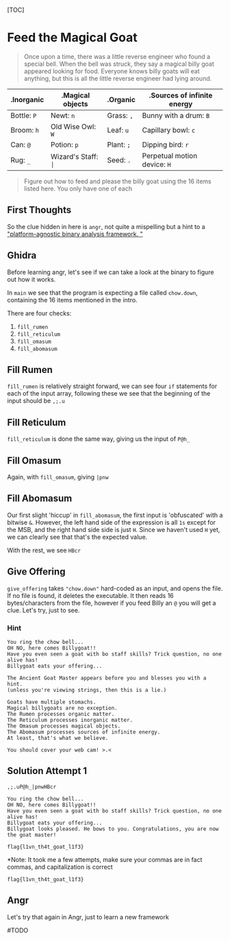 [TOC]

# Feed the Magical Goat

> Once upon a time, there was a little reverse engineer who found a special bell. When the bell was struck, they say a magical billy goat appeared looking for food. Everyone knows billy goats will eat anything, but this is all the little reverse engineer had lying around.

| .Inorganic  | .Magical objects        | .Organic    | .Sources of infinite energy  |
| ----------- | ----------------------- | ----------- | ---------------------------- |
| Bottle: `P` | Newt: `n`               | Grass:  `,` | Bunny with a drum: `B`       |
| Broom: `h`  | Old Wise Owl: `W`       | Leaf: `u`   | Capillary bowl: `c`          |
| Can: `@`    | Potion: `p`             | Plant: `;`  | Dipping bird: `r`            |
| Rug: `_`    | Wizard's Staff:  ` \| ` | Seed: `.`   | Perpetual motion device: `H` |

> Figure out how to feed and please the billy goat using the 16 items listed here. You only have one of each

## First Thoughts

So the clue hidden in here is `angr`, not quite a mispelling but a hint to a ["platform-agnostic binary analysis framework. "](https://github.com/angr/angr)

## Ghidra

Before learning angr, let's see if we can take a look at the binary to figure out how it works.

In `main` we see that the program is expecting a file called `chow.down`, containing the 16 items mentioned in the intro.

There are four checks:
1. `fill_rumen`
2. `fill_reticulum`
3. `fill_omasum`
4. `fill_abomasum`

## Fill Rumen

`fill_rumen` is relatively straight forward, we can see four `if` statements for each of the input array, following these we see that the beginning of the input should be `,;.u`

## Fill Reticulum

`fill_reticulum` is done the same way, giving us the input of `P@h_`


## Fill Omasum

Again, with `fill_omasum`, giving `|pnw`

## Fill Abomasum

Our first slight 'hiccup' in `fill_abomasum`, the first input is 'obfuscated' with a bitwise `&`. However, the left hand side of the expression is all `1s` except for the MSB, and the right hand side side is just `H`. Since we haven't used `H` yet, we can clearly see that that's the expected value.

With the rest, we see `HBcr`

## Give Offering

`give_offering` takes `"chow.down"` hard-coded as an input, and opens the file. If no file is found, it deletes the executable. It then reads 16 bytes/characters from the file, however if you feed Billy an `@` you will get a clue. Let's try, just to see.

### Hint

```text
You ring the chow bell...
OH NO, here comes Billygoat!!
Have you even seen a goat with bo staff skills? Trick question, no one alive has!
Billygoat eats your offering...

The Ancient Goat Master appears before you and blesses you with a hint.
(unless you're viewing strings, then this is a lie.)

Goats have multiple stomachs.
Magical billygoats are no exception.
The Rumen processes organic matter.
The Reticulum processes inorganic matter.
The Omasum processes magical objects.
The Abomasum processes sources of infinite energy.
At least, that's what we believe.

You should cover your web cam! >.<
```

## Solution Attempt 1

`,;.uP@h_|pnwHBcr`

```text
You ring the chow bell...
OH NO, here comes Billygoat!!
Have you even seen a goat with bo staff skills? Trick question, no one alive has!
Billygoat eats your offering...
Billygoat looks pleased. He bows to you. Congratulations, you are now the goat master!

flag{l1vn_th4t_goat_l1f3}

```

*Note: It took me a few attempts, make sure your commas are in fact commas, and capitalization is correct

`flag{l1vn_th4t_goat_l1f3}`

## Angr

Let's try that again in Angr, just to learn a new framework

#TODO